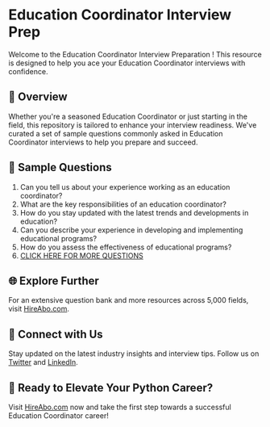 # Education Coordinator Interview Prep

Welcome to the Education Coordinator Interview Preparation ! This resource is designed to help you ace your Education Coordinator interviews with confidence.

## 🚀 Overview

Whether you're a seasoned Education Coordinator or just starting in the field, this repository is tailored to enhance your interview readiness. We've curated a set of sample questions commonly asked in Education Coordinator interviews to help you prepare and succeed.

## 📝 Sample Questions

1. Can you tell us about your experience working as an education coordinator?
2. What are the key responsibilities of an education coordinator?
3. How do you stay updated with the latest trends and developments in education?
4. Can you describe your experience in developing and implementing educational programs?
5. How do you assess the effectiveness of educational programs?
6. [CLICK HERE FOR MORE QUESTIONS](https://hireabo.com/job/4_1_6/Education%20Coordinator)

## 🌐 Explore Further

For an extensive question bank and more resources across 5,000 fields, visit [HireAbo.com](https://www.hireabo.com).

## 📱 Connect with Us

Stay updated on the latest industry insights and interview tips. Follow us on [Twitter](https://twitter.com/hireabo) and [LinkedIn](https://www.linkedin.com/in/hire-abo-3609972a8/).

## 🚀 Ready to Elevate Your Python Career?

Visit [HireAbo.com](https://www.hireabo.com) now and take the first step towards a successful Education Coordinator career!